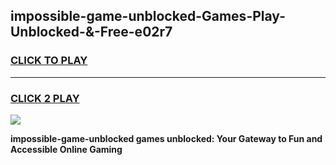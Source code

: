 
## impossible-game-unblocked-Games-Play-Unblocked-&-Free-e02r7
<h3>
<a href="https://premium76.site?title=impossible-game-unblocked&ref=24A">CLICK TO PLAY</a></h3>
<hr>

<h3>
<a href="https://premium76.site?title=impossible-game-unblocked&ref=24A">CLICK 2 PLAY</a>
  
</h3>

<a href="https://premium76.site?title=impossible-game-unblocked&ref=24A"><img src="https://clearcache.store/games.png"></a>


**impossible-game-unblocked games unblocked: Your Gateway to Fun and Accessible Online Gaming**
